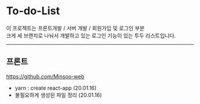 # To-do-List

이 프로젝트는 프론트개발 / 서버 개발 / 회원가입 및 로그인 부분 <br/>
크게 세 브랜치로 나눠서 개발하고 있는 로그인 기능이 있는 투두 리스트입니다.

<hr/>

## 프론트

<https://github.com/Minsoo-web>

- yarn : create react-app (20.01.16)
- 불필요하게 생성된 파일 정리 (20.01.16)
